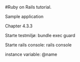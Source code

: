 #Ruby on Rails tutorial.

Sample application

Chapter 4.3.3

Starte testmiljø:
bundle exec guard 

Starte rails console:
rails console



instance variable: @name
